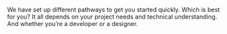 ---
---

We have set up different pathways to get you started quickly. Which is best for you? It all depends on your project needs and technical understanding. And
whether you’re a developer or a designer.
